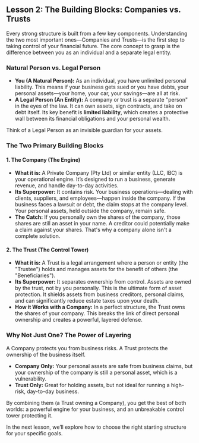 ## Lesson 2: The Building Blocks: Companies vs. Trusts

Every strong structure is built from a few key components. Understanding the two most important ones—Companies and Trusts—is the first step to taking control of your financial future. The core concept to grasp is the difference between you as an individual and a separate legal entity.

### Natural Person vs. Legal Person

*   **You (A Natural Person):** As an individual, you have unlimited personal liability. This means if your business gets sued or you have debts, your personal assets—your home, your car, your savings—are all at risk.
*   **A Legal Person (An Entity):** A company or trust is a separate "person" in the eyes of the law. It can own assets, sign contracts, and take on debt itself. Its key benefit is **limited liability**, which creates a protective wall between its financial obligations and your personal wealth.

Think of a Legal Person as an invisible guardian for your assets.

### The Two Primary Building Blocks

#### 1. The Company (The Engine)

*   **What it is:** A Private Company (Pty Ltd) or similar entity (LLC, IBC) is your operational engine. It’s designed to run a business, generate revenue, and handle day-to-day activities.
*   **Its Superpower:** It contains risk. Your business operations—dealing with clients, suppliers, and employees—happen inside the company. If the business faces a lawsuit or debt, the claim stops at the company level. Your personal assets, held outside the company, remain safe.
*   **The Catch:** If you personally own the shares of the company, those shares are still an asset in your name. A creditor could potentially make a claim against your shares. That's why a company alone isn't a complete solution.

#### 2. The Trust (The Control Tower)

*   **What it is:** A Trust is a legal arrangement where a person or entity (the "Trustee") holds and manages assets for the benefit of others (the "Beneficiaries").
*   **Its Superpower:** It separates ownership from control. Assets are owned by the trust, not by you personally. This is the ultimate form of asset protection. It shields assets from business creditors, personal claims, and can significantly reduce estate taxes upon your death.
*   **How it Works with a Company:** In a perfect structure, the Trust owns the shares of your company. This breaks the link of direct personal ownership and creates a powerful, layered defense.

### Why Not Just One? The Power of Layering

A Company protects you from business risks. A Trust protects the ownership of the business itself.

*   **Company Only:** Your personal assets are safe from business claims, but your ownership of the company is still a personal asset, which is a vulnerability.
*   **Trust Only:** Great for holding assets, but not ideal for running a high-risk, day-to-day business.

By combining them (a Trust owning a Company), you get the best of both worlds: a powerful engine for your business, and an unbreakable control tower protecting it.

In the next lesson, we’ll explore how to choose the right starting structure for your specific goals.
